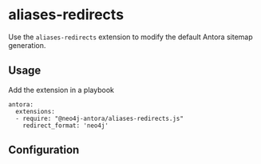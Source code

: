 # aliases-redirects

Use the `aliases-redirects` extension to modify the default Antora sitemap generation.

## Usage

Add the extension in a playbook

```
antora:
  extensions:
  - require: "@neo4j-antora/aliases-redirects.js"
    redirect_format: 'neo4j'
```

## Configuration

